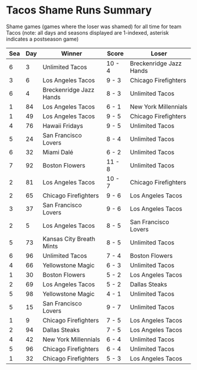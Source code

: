 # Tacos Shame Runs Summary



Shame games (games where the loser was shamed) for all time for team Tacos (note: all days and seasons displayed are 1-indexed, asterisk indicates a postseason game)


| Sea | Day | Winner | Score | Loser | 
| ------ |------ |------ |------ |------ |
| 6 | 3 | Unlimited Tacos | 10 - 4 | Breckenridge Jazz Hands | 
| 3 | 6 | Los Angeles Tacos | 9 - 3 | Chicago Firefighters | 
| 6 | 4 | Breckenridge Jazz Hands | 8 - 3 | Unlimited Tacos | 
| 1 | 84 | Los Angeles Tacos | 6 - 1 | New York Millennials | 
| 1 | 49 | Los Angeles Tacos | 9 - 5 | Chicago Firefighters | 
| 4 | 76 | Hawaii Fridays | 9 - 5 | Unlimited Tacos | 
| 5 | 24 | San Francisco Lovers | 8 - 4 | Unlimited Tacos | 
| 6 | 32 | Miami Dalé | 6 - 2 | Unlimited Tacos | 
| 7 | 92 | Boston Flowers | 11 - 8 | Unlimited Tacos | 
| 2 | 81 | Los Angeles Tacos | 10 - 7 | Chicago Firefighters | 
| 2 | 65 | Chicago Firefighters | 9 - 6 | Los Angeles Tacos | 
| 3 | 37 | San Francisco Lovers | 9 - 6 | Los Angeles Tacos | 
| 2 | 5 | Los Angeles Tacos | 8 - 5 | San Francisco Lovers | 
| 5 | 73 | Kansas City Breath Mints | 8 - 5 | Unlimited Tacos | 
| 6 | 96 | Unlimited Tacos | 7 - 4 | Boston Flowers | 
| 4 | 66 | Yellowstone Magic | 6 - 3 | Unlimited Tacos | 
| 1 | 30 | Boston Flowers | 5 - 2 | Los Angeles Tacos | 
| 2 | 69 | Los Angeles Tacos | 5 - 2 | Dallas Steaks | 
| 5 | 98 | Yellowstone Magic | 4 - 1 | Unlimited Tacos | 
| 5 | 15 | San Francisco Lovers | 9 - 7 | Unlimited Tacos | 
| 1 | 9 | Chicago Firefighters | 7 - 5 | Los Angeles Tacos | 
| 2 | 94 | Dallas Steaks | 7 - 5 | Los Angeles Tacos | 
| 4 | 42 | New York Millennials | 6 - 4 | Unlimited Tacos | 
| 5 | 96 | Chicago Firefighters | 6 - 4 | Unlimited Tacos | 
| 1 | 32 | Chicago Firefighters | 5 - 3 | Los Angeles Tacos | 


